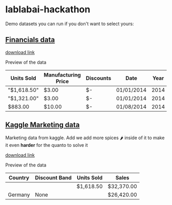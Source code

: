 # lablabai-hackathon
Demo datasets you can run if you don't want to select yours:

## [Financials data](https://github.com/podolskyDavid/lablabai-hackathon/blob/main/test_csv/Financials.csv)

[download link](https://github.com/podolskyDavid/lablabai-hackathon/raw/main/test_csv/Financials.csv)

Preview of the data

| Units Sold | Manufacturing Price | Discounts | Date | Year |
|------------|---------------------|-----------|------|------|
| "$1,618.50" | $3.00 | $- | 01/01/2014 | 2014 |
| "$1,321.00" | $3.00 | $- | 01/01/2014 | 2014 |
| $883.00 | $10.00 | $- | 01/08/2014 | 2014 |

## [Kaggle Marketing data](https://www.kaggle.com/datasets/jackdaoud/marketing-data)

Marketing data from kaggle. Add we add more spices 🌶️ inside of it to make it even **harder** for the quanto to solve it

[download link](https://github.com/podolskyDavid/lablabai-hackathon/raw/main/test_csv/marketing_campaign.csv)

Preview of the data

| Country  | Discount Band | Units Sold   | Sales         |
|----------|---------------|-------------|---------------|
|          |               | $1,618.50    | $32,370.00    |
| Germany  | None          |             | $26,420.00    |





